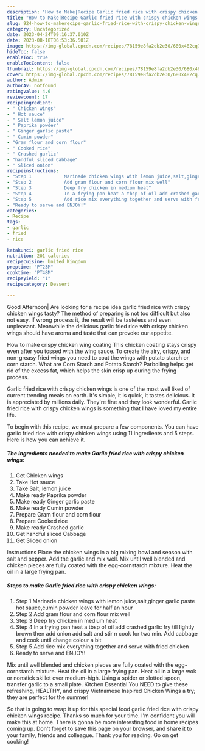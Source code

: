 ```yaml
---
description: "How to Make|Recipe Garlic fried rice with crispy chicken wings {That is Simple"
title: "How to Make|Recipe Garlic fried rice with crispy chicken wings {That is Simple"
slug: 924-how-to-makerecipe-garlic-fried-rice-with-crispy-chicken-wings-that-is-simple
category: Uncategorized
date: 2023-04-24T09:16:37.010Z
date: 2023-08-18T06:53:36.501Z
image: https://img-global.cpcdn.com/recipes/78159e8fa2db2e30/680x482cq70/garlic-fried-rice-with-crispy-chicken-wings-recipe-main-photo.jpg
hideToc: false
enableToc: true
enableTocContent: false
thumbnail: https://img-global.cpcdn.com/recipes/78159e8fa2db2e30/680x482cq70/garlic-fried-rice-with-crispy-chicken-wings-recipe-main-photo.jpg
cover: https://img-global.cpcdn.com/recipes/78159e8fa2db2e30/680x482cq70/garlic-fried-rice-with-crispy-chicken-wings-recipe-main-photo.jpg
author: Admin
authorAv: notfound
ratingvalue: 4.6
reviewcount: 17
recipeingredient:
- " Chicken wings"
- " Hot sauce"
- " Salt lemon juice"
- " Paprika powder"
- " Ginger garlic paste"
- " Cumin powder"
- "Gram flour and corn flour"
- " Cooked rice"
- " Crashed garlic"
- "handful sliced Cabbage"
- " Sliced onion"
recipeinstructions:
- "Step 1            Marinade chicken wings with lemon juice,salt,ginger garlic paste hot sauce,cumin powder leave for half an hour"
- "Step 2            Add gram flour and corn flour mix well"
- "Step 3            Deep fry chicken in medium heat"
- "Step 4            In a frying pan heat a tbsp of oil add crashed garlic fry till lightly brown then add onion add salt and stir n cook for two min. Add cabbage and cook until change colour a bit"
- "Step 5            Add rice mix everything together and serve with fried chicken"
- "Ready to serve and ENJOY!"
categories:
- Recipe
tags:
- garlic
- fried
- rice

katakunci: garlic fried rice 
nutrition: 201 calories
recipecuisine: United Kingdom
preptime: "PT23M"
cooktime: "PT48M"
recipeyield: "1"
recipecategory: Dessert

---
```



Good Afternoon| Are looking for a recipe idea garlic fried rice with crispy chicken wings tasty? The method of preparing is not too difficult but also not easy. If wrong process it, the result will be tasteless and even unpleasant. Meanwhile the delicious garlic fried rice with crispy chicken wings should have aroma and taste that can provoke our appetite.





How to make crispy chicken wing coating This chicken coating stays crispy even after you tossed with the wing sauce. To create the airy, crispy, and non-greasy fried wings you need to coat the wings with potato starch or corn starch. What are Corn Starch and Potato Starch? Parboiling helps get rid of the excess fat, which helps the skin crisp up during the frying process.

Garlic fried rice with crispy chicken wings is one of the most well liked of current trending meals on earth. It's simple, it is quick, it tastes delicious. It is appreciated by millions daily. They're fine and they look wonderful. Garlic fried rice with crispy chicken wings is something that I have loved my entire life.


To begin with this recipe, we must prepare a few components. You can have garlic fried rice with crispy chicken wings using 11 ingredients and 5 steps. Here is how you can achieve it.

<!--inarticleads1-->

##### The ingredients needed to make Garlic fried rice with crispy chicken wings:

1. Get  Chicken wings
1. Take  Hot sauce
1. Take  Salt, lemon juice
1. Make ready  Paprika powder
1. Make ready  Ginger garlic paste
1. Make ready  Cumin powder
1. Prepare Gram flour and corn flour
1. Prepare  Cooked rice
1. Make ready  Crashed garlic
1. Get handful sliced Cabbage
1. Get  Sliced onion


Instructions Place the chicken wings in a big mixing bowl and season with salt and pepper. Add the garlic and mix well. Mix until well blended and chicken pieces are fully coated with the egg-cornstarch mixture. Heat the oil in a large frying pan. 

<!--inarticleads2-->

##### Steps to make Garlic fried rice with crispy chicken wings:

1. Step 1            Marinade chicken wings with lemon juice,salt,ginger garlic paste hot sauce,cumin powder leave for half an hour
1. Step 2            Add gram flour and corn flour mix well
1. Step 3            Deep fry chicken in medium heat
1. Step 4            In a frying pan heat a tbsp of oil add crashed garlic fry till lightly brown then add onion add salt and stir n cook for two min. Add cabbage and cook until change colour a bit
1. Step 5            Add rice mix everything together and serve with fried chicken
1. Ready to serve and ENJOY!

Mix until well blended and chicken pieces are fully coated with the egg-cornstarch mixture. Heat the oil in a large frying pan. Heat oil in a large wok or nonstick skillet over medium-high. Using a spider or slotted spoon, transfer garlic to a small plate. Kitchen Essential You NEED to give these refreshing, HEALTHY, and crispy Vietnamese Inspired Chicken Wings a try; they are perfect for the summer! 

So that is going to wrap it up for this special food garlic fried rice with crispy chicken wings recipe. Thanks so much for your time. I'm confident you will make this at home. There is gonna be more interesting food in home recipes coming up. Don't forget to save this page on your browser, and share it to your family, friends and colleague. Thank you for reading. Go on get cooking!
